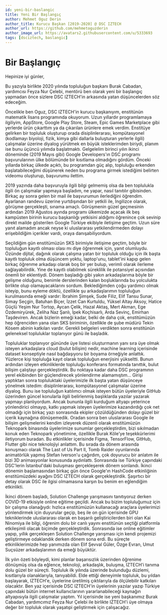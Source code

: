 ```yaml
---
id: yeni-bir-baslangic
title: Yeni Bir Başlangıç
author: Mehmet Oguz Derin
author_title: Kurucu Başkan [2019-2020] @ DSC IZTECH
author_url: https://github.com/mehmetoguzderin
author_image_url: https://avatars2.githubusercontent.com/u/5333693
tags: [dsciztech, baslangic]
---
```


# Bir Başlangıç

Hepinize iyi günler,

Bu yazıyla birlikte 2020 yılında topluluğun başkanı Burak Cabadan, yardımcısı Feyza Nur Çelebi, mentörü ben olarak yeni bir başlangıç yapmadan önce sizlere DSC IZTECH'in arkasında yatan düşüncelerden söz edeceğim.

Öncelikle ben Oguz, DSC IZTECH'in kurucu başkanıyım, enstitünün matematik lisans programında okuyorum. Uzun yıllardır programlamaya ilgiliyim, AppStore, Google Play Store, Steam, Epic Games Marketplace gibi yerlerde ürün çıkarttım ya da çıkarılan ürünlere emek verdim. Enstitüye gelirken bir topluluk oluşturup orada disiplinlerarası, kompütasyonel (kodlamayı biyoloji, fizik, kimya gibi dallarla buluşturan yerlerle ilgili) çalışmalar üzerine diyalog yürütmek en büyük isteklerimden biriydi, planım ise bunu üçüncü yılımda başlatmaktı. Gelgelelim birinci yılın ikinci döneminde (2019 Mayıs gibi) Google Developers'ın DSC programı başvurularının ülke bölümünde bir kısıtlama olmadığını gördüm. Önceki yıllarda birkaç ülkede açıktı, bu programdan güç alıp, topluluğu erkenden başlatabileceğimi düşünerek neden bu programa girmek istediğimi belirten videomu oluşturup, başvurumu ilettim.

2019 yazında daha başvuruyla ilgili bilgi gelmemiş olsa da ben toplulukla ilgili ön çalışmalar yapmaya başladım, ne yapar, nasıl tanıtılır gibisinden. Birkaç ay sonra gelen bir mail ile başvurumun ilerlediğini öğrendim. Ayarlanan randevu üzerine yurtdışından bir yetkili ile, İngilizce olarak, görüşme gerçekleşti, sınama amaçlı. Görüşmenin güzel geçmesinin ardından 2019 Ağustos ayında programı ülkemizde açacak ilk beş kampüsten birinin kurucu başkanlığı yetkisini aldığımı öğrenince çok sevinip direkt mailde gösterilen Google Türkiye ekibiyle iletişime geçtim. Uzun süre yanıt alamadım ancak neyse ki uluslararası yetkilendirmeden dolayı erişebildiğim içerikler vardı, oraya danışabiliyordum.

Seçildiğim gün enstitümüzün SKS birimiyle iletişime geçtim, böyle bir topluluğun kayıtlı olması olası mı diye öğrenmek için, yanıt olumluydu. Özünde dijital, dağınık olarak çalışma yatan bir topluluk olduğu için ilk başta kayıtlı topluluk olma düşüncem yoktu, laptop'unu, tablet'ini kapıp gelen birkaç öğrenme arkadaşı olarak boş bir yer bulup, verimli olarak ilerleme sağlayabilirdik. Yine de kayıtlı olabilmek süreklilik ile potansiyel açısından önemli bir eklentiydi. Dönem başladığı gibi yakın arkadaşlarıma böyle bir gelişme olduğunu, benimle derslerinden kalan boşluklarında bu yolculukta birlikte olup olamayacaklarını sordum. Beklediğimden çoğu yardımcı olmak isteyip, bunu eyleme döktü, özellikle şu arkadaşlarımın topluluğun kurulmasında emeği vardır: İbrahim Şimşek, Sude Filiz, Elif Tansu Sunar, Simay Seçgin, Batuhan Biçer, İzzet Can Kurtuldu, Yüksel Altay Aksoy, Hatice Güçlü Yeşim Nur Tortop, Aycan Çelik, Hazal Aktaş, Mert Akman, Ege Özdemiryürek, Zeliha Naz Şanlı, İpek Koçhisarlı, Arda Sevinç, Emirhan Taşdeviren. Ancak bizlerin emeği kadar, belki de daha çok, enstitümüzün hep öğrenciden yana olan SKS biriminin, özellikle de şube müdürü Tekin Kösem abinin katkıları vardır. Gerekli belgeleri verdikten sonra enstitünün geleneksel topluluklar toplanıyor günü ile başladık.

Topluluklar toplanıyor gününde üye listesi oluşturmanın yanı sıra üye olmak isteyen arkadaşlara cloud (bulut bilişim) nedir, machine learning içerisinde dataset konseptiyle nasıl bağdaşıyoru bir boyama örneğiyle anlattık. Yüzlerce kişi topluluğa kayıt olarak topluluğun enerjisini yükseltti. Bunun ardından izleyen etkinliklerde topluluğu konferans formatında tanıttık, bulut bilişim çalıştayı gerçekleştirdik. Bu noktaya kadar daha DSC programının yerel ekibinden bir güçlendirecek yönlendirme alamamıştım... Girişi yaptıktan sonra topluluktaki üyelerimizle ilk başta yatan düşünceye yönelmek istedim: disiplinlerarası, kompütasyonel çalışmalar üzerine diyalog. Bunu ise topluluğun katılımcı olmak isteyen bütün üyeleriyle GitHub üzerinden güncel konularla ilgili belirlenmiş başlıklarda yazılar yazarak yapmayı planlıyordum. Ancak bununla ilgili kurduğum altyapı yeterince yönlendirici olmayıp, katkı yapmak isteyen üyelerimize kazandırdığı çok net olmadığı için birkaç yazı sonrasında ekipler çözüldüğünden dolayı güzel bir içerik kaynağına dönüşemedik. Oradan sonra ben uluslararası Google ile bilişim gelişmelerini kendim izleyerek düzenli olarak enstitümüzün Teknopark binasında üyelerimize sunumlar gerçekleştirdim, bizi sıkılmadan konuk eden Teknopark yönetimine, özellikle Burak Köle'ye teşekkürlerimi iletiyorum buradan. Bu etkinlikler içerisinde Figma, TensorFlow, GitHub, Flutter gibi nice teknolojiyi anlattım. Bu sırada da dönem arasında konuşmacı olarak The Last of Us Part II, Tomb Raider oyunlarında animatörlük yapmış Stefan Iverson'u çağırdım, çok doyurucu bir anlatım ile bizi 3D animasyonlar konusunda aydınlattı. Sonrasında ise Türkiye çapındaki DSC'lerin İstanbul'daki buluşması gerçekleşerek dönem sonlandı. İkinci dönemin başlamasından birkaç gün önce Google'ın HashCode etkinliğinin enstitümüzdeki ayağını DSC IZTECH olarak gerçekleştirdik. Şaşırtıcı bir detay olarak DSC ile ilgisi olmamasına karşın bu benim en eğlendiğim etkinlikti.

İkinci dönem başladı, Solution Challenge yarışmasını tanıtıyoruz derken COVID-19 etkisiyle online eğitime geçildi. Ancak bu bizim topluluğumuz için bir çalışma olanağıydı: hızlıca enstitümüzün kullanacağı araçlara üyelerimizi yönlendirmek için duyurular geçip, beş ile on gün içerisinde GPU tekniklerinde uluslararası olarak en başarılı geliştiricilerden biri olan Kai Ninomiya ile bilgi, öğrenim dolu bir canlı yayını enstitünün seçtiği platformla etkileşimli olacak biçimde gerçekleştirdik. Sonrasında ise online eğitimler yapıp, yıllık gerçekleşen Solution Challenge yarışması için kendi projemizi geliştirmeye odaklandık derken dönem sona erdi. Bu süreçte etkinliklerimizde hep yanımızda olan Elif Şevval Güler, Özge Evran, Umut Suçsüzer arkadaşlarımın da emeği büyüktür.

İlk yılın özeti böyleydi, kimi planlar başarısızlık üzerinden öğrenime dönüşmüş olsa da eğlence, teknoloji, arkadaşlık, buluşma, IZTECH'i tanıma dolu güzel bir süreçti. Topluluk ilk yılında üzerinde bulunduğu düzlemi, kısıtlarıyla olanaklarıyla, tanıyabildi. Elde ettiği deneyimle topluluk, bu yıldan başlayarak, IZTECH'e, üyelerine üretilmiş çıktılarıyla da ölçülebilir katkıları olacaktır. Ben yaz içerisinde DSC IZTECH'in üyelerinin yazılar yazıp Türkiye çapındaki bütün internet kullanıclarının yararlanabileceği kaynağın altyapısıyla ilgili çalışmalar yaptım. Yıl içerisinde ise yeni başkanımız Burak Cabadan, yardımcımız Feyza Nur Çelebi ile birlikte IZTECH'i üye olmaya değer bir topluluk olarak yaşatıpi geliştirmek için çalışacağız.
